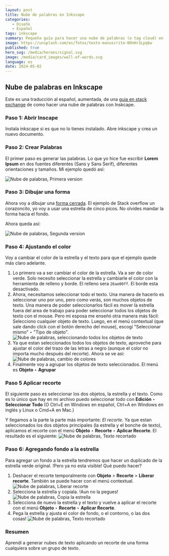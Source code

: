 ```yaml
---
layout: post
title: Nube de palabras en Inkscape
categories:
   - Diseño
   - Español
tags: inkscape
summary: Pequeña guía para hacer una nube de palabras (o tag cloud) en Inkscape
image: https://unsplash.com/es/fotos/texto-manuscrito-00nHr1Lpq6w
published: true
hero_svg: /media/heroes/signal.svg
image: /media/card_images/wall-of-words.svg
language: es
date: 2024-05-02
---
```


## Nube de palabras en Inkscape

Este es una traducción al español, aumentada, de una 
[guia en stack exchange](https://graphicdesign.stackexchange.com/questions/64892/make-words-art-in-inkscape-how-can-i-cut-the-words-out-of-a-shape) 
de como hacer una nube de palabras con Inskcape.



### Paso 1: Abrir Inscape

Instala inkscape si es que no lo tienes instalado. Abre inkscape y crea un nuevo documento.

### Paso 2: Crear Palabras

El primer paso es generar las palabras. Lo que yo hice fue escribir **Lorem Ipsum** en dos fuentes diferentes 
(Sans y Sans Serif), diferentes orientaciones y tamaños. Mi ejemplo quedó así:

![Nube de palabras, Primera version](/media/nube-palabras-inkscape/01.png)

### Paso 3: Dibujar una forma

Ahora voy a dibujar una [forma cerrada](https://inkscape.org/es-mx/doc/tutorials/shapes/tutorial-shapes.html). 
El ejemplo de Stack overflow un corazoncito, yo voy a usar una estrella de cinco picos. No olvides mandar la forma hacia
el fondo.

Ahora queda así:

![Nube de palabras, Segunda version](/media/nube-palabras-inkscape/02.png)

### Paso 4: Ajustando el color

Voy a cambiar el color de la estrella y el texto para que el ejemplo quede más claro adelante.

1. Lo primero va a ser cambiar el color de la estrella. Va a ser de color verde. Solo necesito seleccionar la estrella y 
cambiarle el color con la herramienta de relleno y borde. El relleno sera `26ae00ff`. El borde esta desactivado.
2. Ahora, necesitamos seleccionar todo el texto. Una manera de hacerlo es seleccionar uno por uno, pero como verás, son 
muchos objetos de texto. Una manera de poder seleccionarlos fácil es mover la estrella fuera del area de trabajo para
poder seleccionar todos los objetos de texto con el mouse. Pero mi esposa me enseñó otra manera más fácil: Selecciono 
cualquier objeto de texto. Luego, en el menú contextual (que sale dando click con el botón derecho del mouse), escogí 
"Seleccionar mismo" ‣ "Tipo de objeto".
![Nube de palabras, seleccionando todos los objetos de texto](/media/nube-palabras-inkscape/03.png)
3. Ya que estan seleccionados todos los objetos de texto, aproveche para ajustar el color del trazo de las letras a 
negro (aunque el color no importa mucho después del recorte). Ahora se ve asi:
![Nube de palabras, cambio de colores](/media/nube-palabras-inkscape/04.png)
4. Finalmente voy a agrupar los objetos de texto seleccionados. El menú es **Objeto** ‣ **Agrupar**

### Paso 5 Aplicar recorte

El siguiente paso es seleccionar los dos objetos, la estrella y el texto. Como es lo único que hay en mi archivo 
puedo seleccionar todo con **Edición** ‣ **Seleccionar Todo** (O Ctrl+E en Windows en español, Ctrl+A en Windows en inglés y 
Linux o Cmd+A en Mac.)

Y llegamos a la parte la parte más importante: _El recorte_. Ya que estan seleccionados los dos objetos principales (la estrella 
y el bonche de texto), aplicamos el recorte con el menú **Objeto** ‣ **Recorte** ‣ **Aplicar Recorte**. El resultado 
es el siguiente:
![Nube de palabras, Texto recortado](/media/nube-palabras-inkscape/05.png)

### Paso 6: Agregando fondo a la estrella

Para agregar un fondo a la estrella tendremos que hacer un duplicado de la estrella verde original. !Pero ya no esta visible! 
Qué puedo hacer?

1. Deshacer el recorte temporalmente con **Objeto** > **Recorte** > **Liberar recorte**. También se puede hacer con el menú contextual.
    ![Nube de palabras, Liberar recorte](/media/nube-palabras-inkscape/06.png)
2. Selecciona la estrella y copiala. !Aun no la pegues!
   ![Nube de palabras, Copia la estrella](/media/nube-palabras-inkscape/07.png)
3. Selecciona de nuevo la estrella y el texto y vuelve a aplicar el recorte con el menú **Objeto** ‣ **Recorte** ‣ **Aplicar Recorte**.
4. Pega la estrella y ajusta el color de fondo, o el contorno, o las dos cosas!
   ![Nube de palabras, Texto recortado](/media/nube-palabras-inkscape/08.png)


### Resumen

Aprendí a generar nubes de texto aplicando un recorte de una forma cualquiera sobre un grupo de texto.

